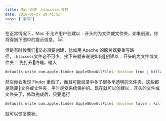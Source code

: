 ```yaml
---
title: Mac 创建 .htaccess 文件
date: 2018-05-07 20:41:53
tags: ['学习']
---
```

在正常情况下，Mac 不允许用户创建以 `.` 开头的为文件或文件夹，如果创建，你将得到下图中的提示信息。
![](https://personal-1251959693.cos.ap-chengdu.myqcloud.com/2018-05-10-144331.png)
<!--more-->
但是有时候我们又必须要创建，比如用 Apache 的服务器要重写路径，`.htaccess`文件必不可少。接下来就来说说如何创建以 `.` 开头的为文件或文件夹：
先打开终端，输入
```bash
defaults write com.apple.finder AppleShowAllFiles -boolean true ; killall Finder
```
然后你会发现 Finder 重启了，而且可能目录中多了很多半透明的文件夹，这些都是隐藏文件或文件夹，平时是受系统保护的。现在就可以创建以 `.` 开头的文件或文件夹了，修改完成后，只要运行
```bash
defaults write com.apple.finder AppleShowAllFiles -boolean false ; killall Finder
```
就可以恢复原状。